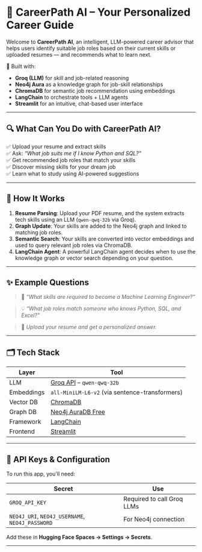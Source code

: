 # 🧠 CareerPath AI – Your Personalized Career Guide

Welcome to **CareerPath AI**, an intelligent, LLM-powered career advisor that helps users identify suitable job roles based on their current skills or uploaded resumes — and recommends what to learn next.

🚀 Built with:
- **Groq (LLM)** for skill and job-related reasoning
- **Neo4j Aura** as a knowledge graph for job-skill relationships
- **ChromaDB** for semantic job recommendation using embeddings
- **LangChain** to orchestrate tools + LLM agents
- **Streamlit** for an intuitive, chat-based user interface

---

## 🔍 What Can You Do with CareerPath AI?

✅ Upload your resume and extract skills  
✅ Ask: *“What job suits me if I know Python and SQL?”*  
✅ Get recommended job roles that match your skills  
✅ Discover missing skills for your dream job  
✅ Learn what to study using AI-powered suggestions

---

## 🧠 How It Works

1. **Resume Parsing**: Upload your PDF resume, and the system extracts tech skills using an LLM (`qwen-qwq-32b` via Groq).
2. **Graph Update**: Your skills are added to the Neo4j graph and linked to matching job roles.
3. **Semantic Search**: Your skills are converted into vector embeddings and used to query relevant job roles via ChromaDB.
4. **LangChain Agent**: A powerful LangChain agent decides when to use the knowledge graph or vector search depending on your question.

---

## ✨ Example Questions

> 🧠 _“What skills are required to become a Machine Learning Engineer?”_

> 💡 _“What job roles match someone who knows Python, SQL, and Excel?”_

> 📄 _Upload your resume and get a personalized answer._

---

## 🗂️ Tech Stack

| Layer | Tool |
|-------|------|
| LLM | [Groq API](https://console.groq.com) – `qwen-qwq-32b` |
| Embeddings | `all-MiniLM-L6-v2` (via sentence-transformers) |
| Vector DB | [ChromaDB](https://docs.trychroma.com/) |
| Graph DB | [Neo4j AuraDB Free](https://neo4j.com/cloud/aura/) |
| Framework | [LangChain](https://www.langchain.com/) |
| Frontend | [Streamlit](https://streamlit.io/) |


---

## 🔐 API Keys & Configuration

To run this app, you'll need:

| Secret | Use |
|--------|-----|
| `GROQ_API_KEY` | Required to call Groq LLMs |
| `NEO4J_URI`, `NEO4J_USERNAME`, `NEO4J_PASSWORD` | For Neo4j connection |

Add these in **Hugging Face Spaces → Settings → Secrets**.

---

